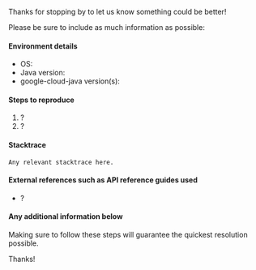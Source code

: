 Thanks for stopping by to let us know something could be better!

Please be sure to include as much information as possible:

#### Environment details

- OS:
- Java version:
- google-cloud-java version(s):

#### Steps to reproduce

1. ?
2. ?

#### Stacktrace

```
Any relevant stacktrace here.
```

#### External references such as API reference guides used

- ?

#### Any additional information below

Making sure to follow these steps will guarantee the quickest resolution possible.

Thanks!